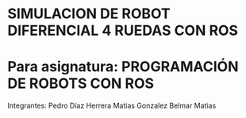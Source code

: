 # SIMULACION DE ROBOT DIFERENCIAL 4 RUEDAS CON ROS
# Para asignatura: PROGRAMACIÓN DE ROBOTS CON ROS
Integrantes: Pedro Díaz Herrera
             Matias Gonzalez Belmar
             Matias
